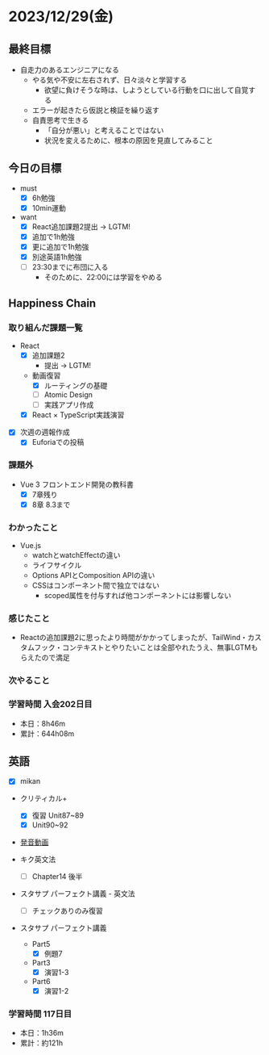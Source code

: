 # 2023/12/29(金)

## 最終目標

- 自走力のあるエンジニアになる
  - やる気や不安に左右されず、日々淡々と学習する
    - 欲望に負けそうな時は、しようとしている行動を口に出して自覚する
  - エラーが起きたら仮説と検証を繰り返す
  - 自責思考で生きる
    - 「自分が悪い」と考えることではない
    - 状況を変えるために、根本の原因を見直してみること

## 今日の目標

- must
  - [x] 6h勉強
  - [x] 10min運動

- want
  - [x] React追加課題2提出 -> LGTM!
  - [x] 追加で1h勉強
  - [x] 更に追加で1h勉強
  - [x] 別途英語1h勉強
  - [ ] 23:30までに布団に入る
    - そのために、22:00には学習をやめる

## Happiness Chain

### 取り組んだ課題一覧

- React
  - [x] 追加課題2
    - 提出 -> LGTM!
  - 動画復習
    - [x] ルーティングの基礎
    - [ ] Atomic Design
    - [ ] 実践アプリ作成
  - [x] React × TypeScript実践演習

- [x] 次週の週報作成
  - [x] Euforiaでの投稿

### 課題外

- Vue 3 フロントエンド開発の教科書
  - [x] 7章残り
  - [x] 8章 8.3まで

### わかったこと

- Vue.js
  - watchとwatchEffectの違い
  - ライフサイクル
  - Options APIとComposition APIの違い
  - CSSはコンポーネント間で独立ではない
    - scoped属性を付与すれば他コンポーネントには影響しない

### 感じたこと

- Reactの追加課題2に思ったより時間がかかってしまったが、TailWind・カスタムフック・コンテキストとやりたいことは全部やれたうえ、無事LGTMもらえたので満足

### 次やること

### 学習時間 入会202日目

- 本日：8h46m
- 累計：644h08m

## 英語

- [x] mikan
- クリティカル+
  - [x] 復習 Unit87~89
  - [x] Unit90~92

- [発音動画](https://youtu.be/QPZJu5SE4l8?si=sCM_NDLyh84QPKxY)

- キク英文法
  - [ ] Chapter14 後半

- スタサプ パーフェクト講義 - 英文法
  - [ ] チェックありのみ復習
- スタサプ パーフェクト講義
  - Part5
    - [x] 例題7
  - Part3
    - [x] 演習1-3
  - Part6
    - [x] 演習1-2

### 学習時間 117日目

- 本日：1h36m
- 累計：約121h
